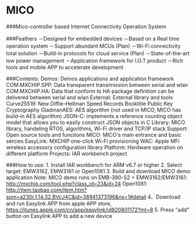 MICO
====

###Mico-controller based Internet Connectivity Operation System


###Feathers
	－Designed for embedded devices
	－Based on a Real time operation system
	－Support abundant MCUs (Plan)
	－Wi-Fi connectivity total solution
	－Build-in protocols for cloud service (Plan)
	－State-of-the-art low power management
	－Application framework for I.O.T product
	－Rich tools and mobile APP to accelerate development

###Contents:
	Demos: Demos applications and application framework
		COM.MXCHIP.SPP: Data transparent transimission between serial and wlan
		COM.MXCHIP.HA: Data that conform to HA package definition can be delivered between serial and wlan
	External: External library and tools
		Curve25519: New Diffie-Hellman Speed Records Booktitle Public Key Cryptography
		GladmanAES: AES algorithm (not used in MICO, MICO has build-in AES algorithm)
		JSON-C: implements a reference counting object model that allows you to easily construct JSON objects in C
	Library: MICO library, handeling RTOS, algorithms, Wi-Fi driver and TCP/IP stack
		Support: Open source tools and functions
	MICO: MICO's main entrance and basic sercies
		EasyLink: MXCHIP one-click Wi-Fi provisioning
		WAC: Apple MFi wireless accessory configuration library
	Platform: Hardware operation on different platform
	Projects: IAR workbench project

###How to use:
	1. Install IAR workbench for ARM v6.7 or higher
	2. Select target: EMW3162, EMW3161 or Open1081
	3. Build and download MICO demo application
		Note: MICO demo runs on 
			EMB-380-S2 + EMW3162/EMW3161: http://mxchip.com/tool.php?class_id=23&id=24
			Open1081: http://item.taobao.com/item.htm?spm=a230r.1.14.32.BVcJ4C&id=38941373196&ns=1#detail
	4、Download and run Easylink APP from apple APP store, 
		https://itunes.apple.com/cn/app/easylink/id820801172?mt=8
	5. Press "add" button on Easylink APP to add a new device
